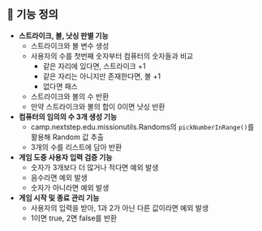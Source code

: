 ## 👀 기능 정의

- **스트라이크, 볼, 낫싱 판별 기능**
    - 스트라이크와 볼 변수 생성
    - 사용자의 수를 첫번째 숫자부터 컴퓨터의 숫자들과 비교
        - 같은 자리에 있다면, 스트라이크 +1
        - 같은 자리는 아니지만 존재한다면, 볼 +1
        - 없다면 패스
    - 스트라이크와 볼의 수 반환
    - 만약 스트라이크와 볼의 합이 0이면 낫싱 반환
- **컴퓨터의 임의의 수 3개 생성 기능**
    - camp.nextstep.edu.missionutils.Randoms의 `pickNumberInRange()`를 활용해 Random 값 추출
    - 3개의 수를 리스트에 담아 반환
- **게임 도중 사용자 입력 검증 기능**
    - 숫자가 3개보다 더 많거나 적다면 예외 발생
    - 음수라면 예외 발생
    - 숫자가 아니라면 예외 발생
- **게임 시작 및 종료 관리 기능**
    - 사용자의 입력을 받아, 1과 2가 아닌 다른 값이라면 예외 발생
    - 1이면 true, 2면 false를 반환